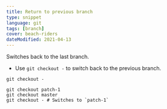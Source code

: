 ```yaml
---
title: Return to previous branch
type: snippet
language: git
tags: [branch]
cover: beach-riders
dateModified: 2021-04-13
---
```


Switches back to the last branch.

- Use `git checkout -` to switch back to the previous branch.

```shell
git checkout -
```

```shell
git checkout patch-1
git checkout master
git checkout - # Switches to `patch-1`
```
